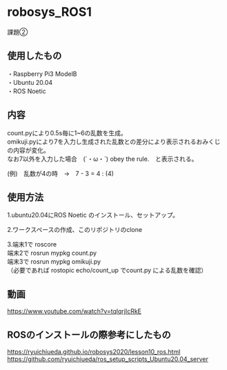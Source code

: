 # robosys_ROS1
課題②


## 使用したもの
・Raspberry Pi3 ModelB  
・Ubuntu 20.04  
・ROS Noetic


## 内容
count.pyにより0.5s毎に1~6の乱数を生成。   
omikuji.pyにより7を入力し生成された乱数との差分により表示されるおみくじの内容が変化。  
なお7以外を入力した場合　(´・ω・`)  obey the rule.　と表示される。

(例)　乱数が4の時　→　7 - 3 = 4 : (4)


## 使用方法
1.ubuntu20.04にROS Noetic のインストール、セットアップ。  

2.ワークスペースの作成、このリポジトリのclone  

3.端末1で roscore  
   端末2で rosrun mypkg count.py   
   端末3で rosrun mypkg omikuji.py   
   （必要であれば rostopic echo/count_up でcount.py による乱数を確認）


## 動画
https://www.youtube.com/watch?v=tqlqrjIcRkE


## ROSのインストールの際参考にしたもの
https://ryuichiueda.github.io/robosys2020/lesson10_ros.html   
https://github.com/ryuichiueda/ros_setup_scripts_Ubuntu20.04_server
